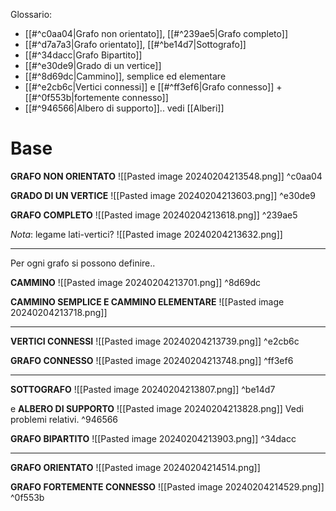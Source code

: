Glossario:
- [[#^c0aa04|Grafo non orientato]], [[#^239ae5|Grafo completo]]
- [[#^d7a7a3|Grafo orientato]], [[#^be14d7|Sottografo]]
- [[#^34dacc|Grafo Bipartito]]
- [[#^e30de9|Grado di un vertice]]
- [[#^8d69dc|Cammino]], semplice ed elementare
- [[#^e2cb6c|Vertici connessi]] e [[#^ff3ef6|Grafo connesso]] + [[#^0f553b|fortemente connesso]]
- [[#^946566|Albero di supporto]].. vedi [[Alberi]]


# Base

**GRAFO NON ORIENTATO**
![[Pasted image 20240204213548.png]] ^c0aa04

**GRADO DI UN VERTICE**
![[Pasted image 20240204213603.png]] ^e30de9

**GRAFO COMPLETO**
![[Pasted image 20240204213618.png]] ^239ae5

*Nota*: legame lati-vertici?
![[Pasted image 20240204213632.png]]

---

Per ogni grafo si possono definire..

**CAMMINO**
![[Pasted image 20240204213701.png]] ^8d69dc

**CAMMINO SEMPLICE E CAMMINO ELEMENTARE**
![[Pasted image 20240204213718.png]]

---

**VERTICI CONNESSI**
![[Pasted image 20240204213739.png]] ^e2cb6c

**GRAFO CONNESSO**
![[Pasted image 20240204213748.png]] ^ff3ef6

---

**SOTTOGRAFO**
![[Pasted image 20240204213807.png]] ^be14d7

e **ALBERO DI SUPPORTO**
![[Pasted image 20240204213828.png]]
Vedi problemi relativi. ^946566

**GRAFO BIPARTITO**
![[Pasted image 20240204213903.png]] ^34dacc

---

**GRAFO ORIENTATO**
![[Pasted image 20240204214514.png]]

**GRAFO FORTEMENTE CONNESSO**
![[Pasted image 20240204214529.png]] ^0f553b